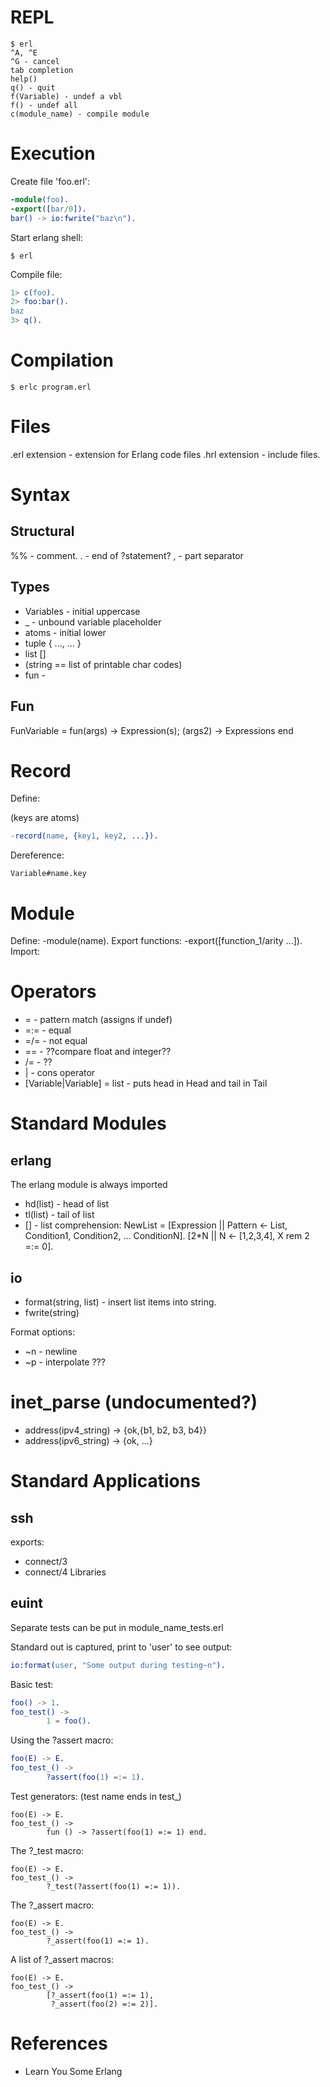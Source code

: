 ﻿# REPL

```
$ erl
^A, ^E
^G - cancel
tab completion
help()
q() - quit
f(Variable) - undef a vbl
f() - undef all
c(module_name) - compile module
```

# Execution

Create file 'foo.erl':

```erlang
-module(foo).
-export([bar/0]).
bar() -> io:fwrite("baz\n").
```

Start erlang shell:

```shell
$ erl
```

Compile file:

```erlang
1> c(foo).
2> foo:bar().
baz
3> q().
```

# Compilation

```shell
$ erlc program.erl
```

# Files

.erl extension - extension for Erlang code files
.hrl extension - include files.

# Syntax

## Structural

%% - comment.
. - end of ?statement?
,  - part separator

## Types

* Variables - initial uppercase
* _ - unbound variable placeholder
* atoms - initial lower
* tuple { ..., ... }
* list []
* (string == list of printable char codes)
* fun - 

## Fun

FunVariable = fun(args) -> Expression(s);
                             (args2) -> Expressions
                       end
# Record

Define:

(keys are atoms)

```erlang
-record(name, {key1, key2, ...}).
```

Dereference:

```
Variable#name.key
```

# Module

Define:
        -module(name).
Export functions:
        -export([function_1/arity ...]).
Import:


# Operators

* = - pattern match (assigns if undef)
* =:= - equal
* =/= - not equal
* == - ??compare float and integer?? 
* /= - ??
* | - cons operator
* [Variable|Variable] = list - puts head in Head and tail in Tail

# Standard Modules

## erlang

The erlang module is always imported

* hd(list) - head of list
* tl(list) - tail of list
* [] - list comprehension:
NewList = [Expression || Pattern <- List, Condition1, Condition2, ... ConditionN].
[2*N || N <- [1,2,3,4], X rem 2 =:= 0].

## io

* format(string, list) - insert list items into string.
* fwrite(string)

Format options:

* ~n - newline
* ~p - interpolate ???

# inet_parse (undocumented?)

* address(ipv4_string) -> {ok,{b1, b2, b3, b4}}
* address(ipv6_string) -> {ok, ...}

# Standard Applications

## ssh

exports:
* connect/3
* connect/4
Libraries

## euint

Separate tests can be put in module_name_tests.erl

Standard out is captured, print to 'user' to see output:

```erlang
io:format(user, "Some output during testing~n").
```

Basic test:

```erlang
foo() -> 1.
foo_test() ->
        1 = foo().
```

Using the ?assert macro:

```erlang
foo(E) -> E.
foo_test_() ->
        ?assert(foo(1) =:= 1).
```

Test generators:
(test name ends in test_)

```
foo(E) -> E.
foo_test_() ->
        fun () -> ?assert(foo(1) =:= 1) end.
```


The ?_test macro:

```
foo(E) -> E.
foo_test_() ->
        ?_test(?assert(foo(1) =:= 1)).
```


The ?_assert macro:

```
foo(E) -> E.
foo_test_() ->
        ?_assert(foo(1) =:= 1).
```


A list of ?_assert macros:

```
foo(E) -> E.
foo_test_() ->
        [?_assert(foo(1) =:= 1),
         ?_assert(foo(2) =:= 2)].
```


# References

* Learn You Some Erlang
